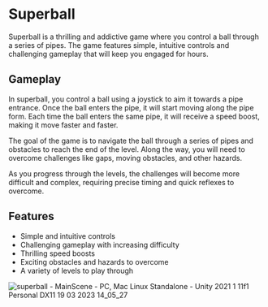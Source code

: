 # Superball
Superball is a thrilling and addictive game where you control a ball through a series of pipes. The game features simple, intuitive controls and challenging gameplay that will keep you engaged for hours.

## Gameplay
In superball, you control a ball using a joystick to aim it towards a pipe entrance. Once the ball enters the pipe, it will start moving along the pipe form. Each time the ball enters the same pipe, it will receive a speed boost, making it move faster and faster.

The goal of the game is to navigate the ball through a series of pipes and obstacles to reach the end of the level. Along the way, you will need to overcome challenges like gaps, moving obstacles, and other hazards.

As you progress through the levels, the challenges will become more difficult and complex, requiring precise timing and quick reflexes to overcome.

## Features
- Simple and intuitive controls
- Challenging gameplay with increasing difficulty
- Thrilling speed boosts
- Exciting obstacles and hazards to overcome
- A variety of levels to play through

![superball - MainScene - PC, Mac   Linux Standalone - Unity 2021 1 11f1 Personal _DX11_ 19 03 2023 14_05_27](https://user-images.githubusercontent.com/85551928/227877571-45a55400-0923-48c8-a4e3-b98b92dec0c4.png)
